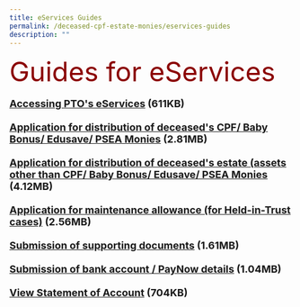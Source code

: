 ```yaml
---
title: eServices Guides
permalink: /deceased-cpf-estate-monies/eservices-guides
description: ""
---
```

<font size="8" color="DarkRed">Guides for eServices</font><br><br> <font size="4"><b><a href = "/files/PTO_E-Service_User_Guide-Access.pdf" target = "\blank">Accessing PTO's eServices</a> (611KB)<br><br> <a href = "/files/PTO_E-Service_UserGuide-CPF.pdf" target = "\blank">Application for distribution of deceased's CPF/ Baby Bonus/ Edusave/ PSEA Monies</a> (2.81MB)<br><br> <a href = "/files/PTO_E-Service_User_Guide-Estate.pdf" target = "\blank">Application for distribution of deceased's estate (assets other than CPF/ Baby Bonus/ Edusave/ PSEA Monies</a> (4.12MB)<br><br> <a href = "/files/PTO\_E-Service\_User\_Guide-Maintenance.pdf" target = "\_blank">Application for maintenance allowance (for Held-in-Trust cases)</a> (2.56MB)<br><br> <a href = "/files/PTO\_E-Service\_User\_Guide-SubmitDocs.pdf" target = "\_blank">Submission of supporting documents</a> (1.61MB)<br><br> <a href = "/files/Guide-SubmissionOfBankDocs.pdf" target = "\_blank">Submission of bank account / PayNow details</a> (1.04MB)<br><br> <a href = "/files/StatementofAccount.pdf" target = "\_blank">View Statement of Account</a> (704KB)<br><br>